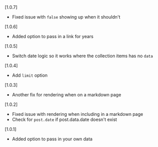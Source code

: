 [1.0.7]

- Fixed issue with `false` showing up when it shouldn't

[1.0.6]

- Added option to pass in a link for years

[1.0.5]

- Switch date logic so it works where the collection items has no `data`

[1.0.4]

- Add `limit` option

[1.0.3]

- Another fix for rendering when on a markdown page

[1.0.2]

- Fixed issue with rendering when including in a markdown page
- Check for `post.date` if post.data.date doesn't exist

[1.0.1]

- Added option to pass in your own data